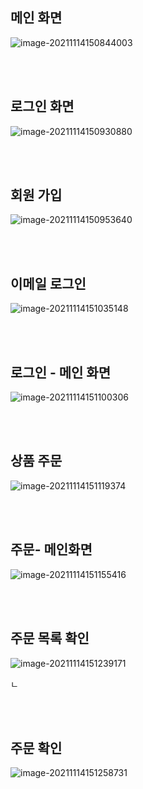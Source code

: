 

## 메인 화면

![image-20211114150844003](msa-project-ui-design.assets/image-20211114150844003.png)







<br>

<br>



## 로그인 화면

![image-20211114150930880](msa-project-ui-design.assets/image-20211114150930880.png)



<br>

<br>



## 회원 가입



![image-20211114150953640](msa-project-ui-design.assets/image-20211114150953640.png)





<br>

<br>



## 이메일 로그인

![image-20211114151035148](msa-project-ui-design.assets/image-20211114151035148.png)





<br>

<br>



## 로그인 - 메인 화면

![image-20211114151100306](msa-project-ui-design.assets/image-20211114151100306.png)





<br>

<br>



## 상품 주문

![image-20211114151119374](msa-project-ui-design.assets/image-20211114151119374.png)



<br>

<br>



## 주문- 메인화면



![image-20211114151155416](msa-project-ui-design.assets/image-20211114151155416.png)





<br>

<br>



## 주문 목록 확인

![image-20211114151239171](msa-project-ui-design.assets/image-20211114151239171.png)

ㄴ



<br>

<br>



## 주문 확인

![image-20211114151258731](msa-project-ui-design.assets/image-20211114151258731.png)



<br>

<br>

